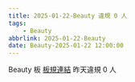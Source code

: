```yaml
---
title: 2025-01-22-Beauty 違規 0 人
tags:
    - Beauty
abbrlink: 2025-01-22-Beauty
date: Beauty-2025-01-22 12:00:00
---
```

Beauty 板 [板規連結](https://www.ptt.cc/bbs/Beauty/M.1630069980.A.84B.html)
昨天違規 0 人
